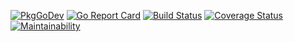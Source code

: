 [![PkgGoDev](https://pkg.go.dev/badge/oklahomer/go-kasumi)](https://pkg.go.dev/oklahomer/go-kasumi)
[![Go Report Card](https://goreportcard.com/badge/github.com/oklahomer/go-kasumi)](https://goreportcard.com/report/github.com/oklahomer/go-kasumi)
[![Build Status](https://travis-ci.org/oklahomer/go-kasumi.svg?branch=main)](https://travis-ci.org/oklahomer/go-kasumi)
[![Coverage Status](https://coveralls.io/repos/github/oklahomer/go-kasumi/badge.svg?branch=master)](https://coveralls.io/github/oklahomer/go-kasumi?branch=master)
[![Maintainability](https://api.codeclimate.com/v1/badges/b539bc7523870d7b3e59/maintainability)](https://codeclimate.com/github/oklahomer/go-kasumi/maintainability)